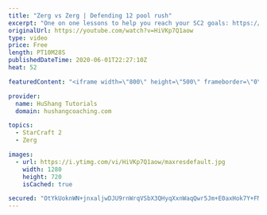 ```yaml
---
title: "Zerg vs Zerg | Defending 12 pool rush"
excerpt: "One on one lessons to help you reach your SC2 goals: https://www.hushangcoaching.com ------------------------------------------------------------------------------------------------------- In this guide we take a look at how to defend one of the most infamous \"zerg rushes\" in sc2: the 12 pool. This rush"
originalUrl: https://youtube.com/watch?v=HiVKp7Q1aow
type: video
price: Free
length: PT10M28S
publishedDateTime: 2020-06-01T22:27:10Z
heat: 52

featuredContent: "<iframe width=\"800\" height=\"500\" frameborder=\"0\" src=\"https://www.youtube.com/embed/HiVKp7Q1aow\" allow=\"accelerometer; autoplay; encrypted-media; gyroscope; picture-in-picture\" allowfullscreen></iframe>"

provider:
  name: HuShang Tutorials
  domain: hushangcoaching.com

topics:
  - StarCraft 2
  - Zerg

images:
  - url: https://i.ytimg.com/vi/HiVKp7Q1aow/maxresdefault.jpg
    width: 1280
    height: 720
    isCached: true

secured: "OtYkUoknWN+jnxaljwDJU9rnWrqVSbX3QHyqXxnWaqQwr5Jm+E0axHok7Y+FMHSim1mlGmnaQMfZmWZxt3XTRhJ8Ir3Veb1ov5YcQ8FJ2rCPwkoKpUUgdE++xqLf9k09AuWRzSYmH/r2nn4/uxP2lgU0ea3r7AL+LZ8/yMMICNoi2FqD1l3rgagaIxM5xSUmRg2G/uJCOyylOeK2WZBjdYBdLCwvtiXAugdWWbSP0UK3Ta7MNw851h928vlADMh0xf1mO9x+ePdtPKSe88EWlZDIRTFgh6vaIcAZHgJa+XbSd0qfD8NJgG3/JDe44g69XXPp/kzmNZyA4Ovrc6L03FD74/XZVihKVZT3E742Q7YODSkH5/mnQPmQys/OtZT8vLrip6hUmm3VgZlO/MIDudQMX0h6KytfhCy/acJXLfQ=;4YScB2d0qM4fDKzZ9BrNDQ=="
---
```


